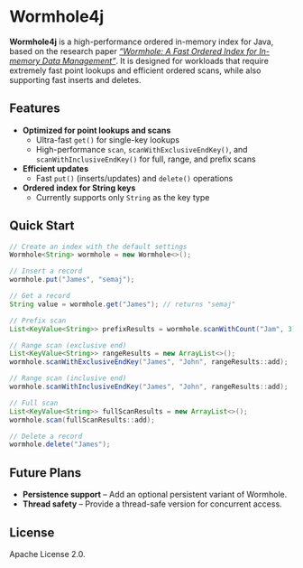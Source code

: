 # Wormhole4j

**Wormhole4j** is a high-performance ordered in-memory index for Java, based on the research paper [*“Wormhole: A Fast Ordered Index for In-memory Data Management”*](https://dl.acm.org/doi/10.1145/3302424.3303955).
It is designed for workloads that require extremely fast point lookups and efficient ordered scans, while also supporting fast inserts and deletes.

## Features

* **Optimized for point lookups and scans**
  * Ultra-fast `get()` for single-key lookups
  * High-performance `scan`, `scanWithExclusiveEndKey()`, and `scanWithInclusiveEndKey()` for full, range, and prefix scans
* **Efficient updates**
  * Fast `put()` (inserts/updates) and `delete()` operations
* **Ordered index for String keys**
  * Currently supports only `String` as the key type

## Quick Start

```java
// Create an index with the default settings
Wormhole<String> wormhole = new Wormhole<>();

// Insert a record
wormhole.put("James", "semaj");

// Get a record
String value = wormhole.get("James"); // returns "semaj"

// Prefix scan
List<KeyValue<String>> prefixResults = wormhole.scanWithCount("Jam", 3);

// Range scan (exclusive end)
List<KeyValue<String>> rangeResults = new ArrayList<>();
wormhole.scanWithExclusiveEndKey("James", "John", rangeResults::add);

// Range scan (inclusive end)
wormhole.scanWithInclusiveEndKey("James", "John", rangeResults::add);

// Full scan
List<KeyValue<String>> fullScanResults = new ArrayList<>();
wormhole.scan(fullScanResults::add);

// Delete a record
wormhole.delete("James");
````

## Future Plans

* **Persistence support** – Add an optional persistent variant of Wormhole.
* **Thread safety** – Provide a thread-safe version for concurrent access.

## License

Apache License 2.0.
